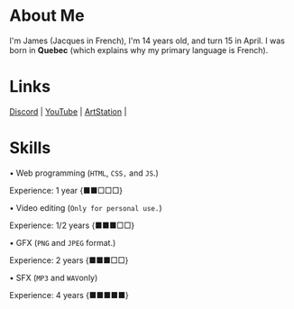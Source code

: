 # About Me
I'm James (Jacques in French), I'm 14 years old, and turn 15 in April. I was born in **Quebec** (which explains why my primary language is French).

# Links

[Discord](https://dsc.gg/wumpkingdom) |
[YouTube](https://youtube.com/channel/UCC1TW4kMMdmrfWXBX8nRnWg) |
[ArtStation](https://artstation.com/Wumpter15) |

# Skills

• Web programming (`HTML`, `CSS,` and `JS`.)

Experience: 1 year {■■□□□}


• Video editing (`Only for personal use.`)

Experience: 1/2 years {■■■□□}


• GFX (`PNG` and `JPEG` format.)

Experience: 2 years {■■■□□}


• SFX (`MP3` and `WAV`only)

Experience: 4 years {■■■■■}


